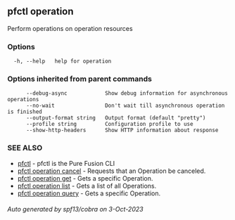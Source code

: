 ## pfctl operation

Perform operations on operation resources

### Options

```
  -h, --help   help for operation
```

### Options inherited from parent commands

```
      --debug-async            Show debug information for asynchronous operations
      --no-wait                Don't wait till asynchronous operation is finished
      --output-format string   Output format (default "pretty")
      --profile string         Configuration profile to use
      --show-http-headers      Show HTTP information about response
```

### SEE ALSO

* [pfctl](pfctl.md)	 - pfctl is the Pure Fusion CLI
* [pfctl operation cancel](pfctl_operation_cancel.md)	 - Requests that an Operation be canceled.
* [pfctl operation get](pfctl_operation_get.md)	 - Gets a specific Operation.
* [pfctl operation list](pfctl_operation_list.md)	 - Gets a list of all Operations.
* [pfctl operation query](pfctl_operation_query.md)	 - Gets a specific Operation.

###### Auto generated by spf13/cobra on 3-Oct-2023
